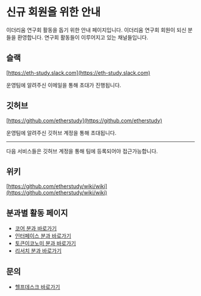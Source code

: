 # 신규 회원을 위한 안내

이더리움 연구회 활동을 돕기 위한 안내 페이지입니다. 이더리움 연구회 회원이 되신 분들을 환영합니다. 연구회 활동들이 이루어지고 있는 채널들입니다.

## 슬랙

[https://eth-study.slack.com](https://eth-study.slack.com)

운영팀에 알려주신 이메일을 통해 초대가 진행됩니다.

## 깃허브

[https://github.com/etherstudy](https://github.com/etherstudy)

운영팀에 알려주신 깃허브 계정을 통해 초대됩니다.

***

다음 서비스들은 깃허브 계정을 통해 팀에 등록되어야 접근가능합니다.

## 위키

[https://github.com/etherstudy/wiki/wiki](https://github.com/etherstudy/wiki/wiki)

## 분과별 활동 페이지

- [코어 분과 바로가기](https://github.com/orgs/etherstudy/teams/4-core)
- [인터페이스 분과 바로가기](https://github.com/orgs/etherstudy/teams/4-interface)
- [토큰이코노미 분과 바로가기](https://github.com/orgs/etherstudy/teams/4-token-economy)
- [리서치 분과 바로가기](https://github.com/orgs/etherstudy/teams/4-research)

## 문의
- [헬프데스크 바로가기](https://github.com/orgs/etherstudy/teams/4-management/discussions/1)
